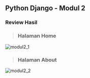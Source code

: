 ## Python Django - Modul 2

### Review Hasil
> ### Halaman Home<br>
![modul2_1](https://github.com/hhiiffzzii/task-PemrogramanPython/assets/93045470/dbac9c3d-7f45-4082-a4d8-405d559070fc)
> ### Halaman About<br>
![modul2_2](https://github.com/hhiiffzzii/task-PemrogramanPython/assets/93045470/acc5439b-f162-4694-9d21-45ee46992457)
